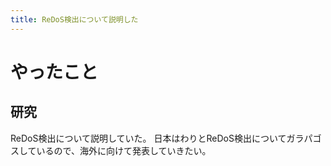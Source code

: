 ```yaml
---
title: ReDoS検出について説明した
---
```


# やったこと

## 研究

ReDoS検出について説明していた。
日本はわりとReDoS検出についてガラパゴスしているので、海外に向けて発表していきたい。
